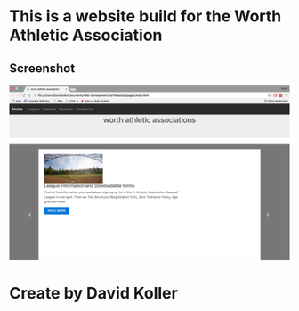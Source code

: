 This is a website build for the Worth Athletic Association
============================================================================================================


## Screenshot
[![IMAGE ALT TEXT HERE](https://github.com/kolldavi/Web-Development/blob/master/worthBaseball/img/ScreenShot.png?raw=true)](http://www.dkoller.com/Web-Development/worthBaseball/pages/Index.html)



Create by David Koller
=======================
